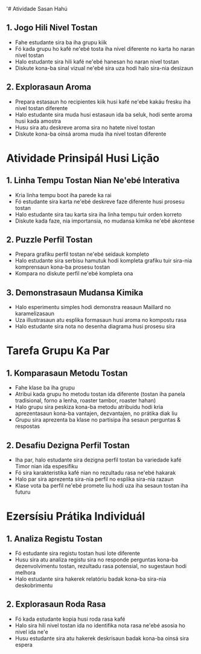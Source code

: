 '# Atividade Sasan Hahú

## 1. Jogo Hili Nivel Tostan
- Fahe estudante sira ba iha grupu kiik
- Fó kada grupu ho kafé ne'ebé tosta iha nivel diferente no karta ho naran nivel tostan
- Halo estudante sira hili kafé ne'ebé hanesan ho naran nivel tostan
- Diskute kona-ba sinal vizual ne'ebé sira uza hodi halo sira-nia desizaun

## 2. Explorasaun Aroma
- Prepara estasaun ho recipientes kiik husi kafé ne'ebé kakáu fresku iha nivel tostan diferente
- Halo estudante sira muda husi estasaun ida ba seluk, hodi sente aroma husi kada amostra
- Husu sira atu deskreve aroma sira no hatete nivel tostan
- Diskute kona-ba oinsá aroma muda iha nivel tostan diferente

# Atividade Prinsipál Husi Lição

## 1. Linha Tempu Tostan Nian Ne'ebé Interativa
- Kria linha tempu boot iha parede ka rai
- Fó estudante sira karta ne'ebé deskreve faze diferente husi prosesu tostan
- Halo estudante sira tau karta sira iha linha tempu tuir orden korreto
- Diskute kada faze, nia importansia, no mudansa kimika ne'ebé akontese

## 2. Puzzle Perfil Tostan
- Prepara grafiku perfil tostan ne'ebé seidauk kompleto
- Halo estudante sira serbisu hamutuk hodi kompleta grafiku tuir sira-nia komprensaun kona-ba prosesu tostan
- Kompara no diskute perfil ne'ebé kompleta ona

## 3. Demonstrasaun Mudansa Kimika
- Halo esperimentu simples hodi demonstra reasaun Maillard no karamelizasaun
- Uza illustrasaun atu esplika formasaun husi aroma no kompostu rasa
- Halo estudante sira nota no desenha diagrama husi prosesu sira

# Tarefa Grupu Ka Par

## 1. Komparasaun Metodu Tostan
- Fahe klase ba iha grupu
- Atribui kada grupu ho metodu tostan ida diferente (tostan iha panela tradisional, forno a lenha, roaster tambor, roaster hahan)
- Halo grupu sira peskiza kona-ba metodu atribuidu hodi kria aprezentasaun kona-ba vantajen, dezvantajen, no prátika diak liu
- Grupu sira aprezenta ba klase no partisipa iha sesaun perguntas & respostas

## 2. Desafiu Dezigna Perfil Tostan
- Iha par, halo estudante sira dezigna perfil tostan ba variedade kafé Timor nian ida espesifiku
- Fó sira karakteristika kafé nian no rezultadu rasa ne'ebé hakarak
- Halo par sira aprezenta sira-nia perfil no esplika sira-nia razaun
- Klase vota ba perfil ne'ebé promete liu hodi uza iha sesaun tostan iha futuru

# Ezersísiu Prátika Individuál

## 1. Analiza Registu Tostan
- Fó estudante sira registu tostan husi lote diferente
- Husu sira atu analiza registu sira no responde perguntas kona-ba dezenvolvimentu tostan, rezultadu rasa potensial, no sugestaun hodi melhora
- Halo estudante sira hakerek relatóriu badak kona-ba sira-nia deskobrimentu

## 2. Explorasaun Roda Rasa
- Fó kada estudante kopia husi roda rasa kafé
- Halo sira hili nivel tostan ida no identifika nota rasa ne'ebé asosia ho nivel ida ne'e
- Husu estudante sira atu hakerek deskrisaun badak kona-ba oinsá sira espera